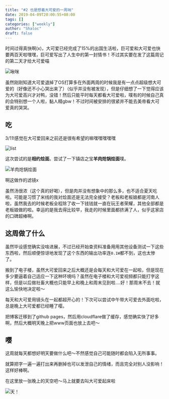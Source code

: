 ```yaml
---
title: "#2 也是想着大可爱的一周呐"
date: 2019-04-09T20:00:55+08:00
tags: []
categories: ["weekly"]
author: "Shaloc"
draft: false
---
```


时间过得真快啊(x)，大可爱已经完成了15%的出国生活啦，巨可爱和大可爱也快要两百天啦嘿嘿，巨可爱写出了人生中的第一封情书！不过其实要在发了这篇周记的第二天才给大可爱喵

<!--more-->

![啾咪](https://i.loli.net/2019/04/09/5cac8d19341da.png)

虽然刚刚知道大可爱退掉了OS打算多在外面两周的时候我是有一点点超级想大可爱的（好像还不小心哭出来了）（似乎并没有被发现），但是仔细想了一下觉得应该为大可爱高兴才对鸭，没错！然后只能平时每天都看大可爱啦，噗有的时候自己真的会特别想一个人啦，黏人精gbw！不过时间被安排的很紧并不能去美帝看大可爱真的哭哭。

## 吃

3/11!感觉在大可爱回来之前还是很有希望的嘛嘿嘿嘿嘿嘿

![list](https://i.loli.net/2019/04/09/5cac8d1955c38.png)

这次尝试的是**相约烩面**。尝试了一下镇店之宝**羊肉炝锅烩面**噗。

![羊肉炝锅烩面](https://i.loli.net/2019/04/09/5cac8d196d971.png)

啊这做作的滤镜x

虽然汤很浓（这个真的好喝），但是肉并没有想象中的那么多，也不适合夏天吃啦。可能是习惯了米线的我对烩面还是无法完全接受？老板和老板娘都是河南人啦，虽然我去的时候老板全程除了收一下钱钱就一直在玩王者荣耀，其他全部都是老板娘做的啦。幸运的是我去得比较早，我走的时候里面都挤满了人，似乎这家店的口碑超棒啊。

## 这周做了什么

虽然毕设感觉确实没啥进展，不过已经开始查资料准备用用其他设备测试一下这些东西啦，然后顺便惊讶地发现了这个东西的输出功率连`0.1W`都不到，这也太惨了。

搬到了电子楼，虽然大可爱回来之后大概还是会每天和大可爱在一起啦，但是现在多少要逼着自己适应一下这种环境吗？虽然在电子楼和大可爱视频都只能打字这样，但是以后做社畜大概也只能早上和晚上和周末见到啦....好！那周末不去！就这么愉快地决定啦～

每天和大可爱用镜头在一起都超开心的！下次可以尝试中午带大可爱去外面吃啦，总是晚上大可爱都已经睡了嘤。

把博客迁移到了github pages，然后用cloudflare做了缓存，感觉确实快了好多啊，然后大概明天晚上把www页面也放上去吧～

## 嘤

这周就每天都想好明天要做什么吧～不然感觉自己可能随时都会陷入无所事事。

就算把字一遍一遍打出来再删掉也可以发泄自己的情绪，而且完全对别人没影响！这样好棒啊。

在这里放一张晚上的天空吧～马上就要去叫大可爱起床啦

![天！](https://i.loli.net/2019/04/09/5cac8d1971278.png)